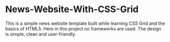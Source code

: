 # News-Website-With-CSS-Grid
This is a simple news website template built while learning CSS Grid and the basics of HTML5. Here in this project no frameworks are used. The design is simple, clean and user-friendly.
